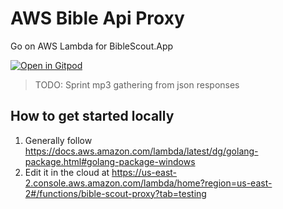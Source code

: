 # AWS Bible Api Proxy
Go on AWS Lambda for BibleScout.App

[![Open in Gitpod](https://gitpod.io/button/open-in-gitpod.svg)](https://github.com/ericop/aws-bible-api-proxy)

> TODO: Sprint mp3 gathering from json responses

## How to get started locally
1. Generally follow https://docs.aws.amazon.com/lambda/latest/dg/golang-package.html#golang-package-windows
2. Edit it in the cloud at https://us-east-2.console.aws.amazon.com/lambda/home?region=us-east-2#/functions/bible-scout-proxy?tab=testing